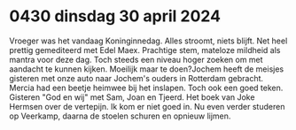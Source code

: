 # 0430 dinsdag 30 april 2024
Vroeger was het vandaag Koninginnedag. Alles stroomt, niets blijft. Net heel prettig gemediteerd met Edel Maex. Prachtige stem, mateloze mildheid als mantra voor deze dag. Toch steeds een niveau hoger zoeken om met aandacht te kunnen kijken. Moeilijk maar te doen?Jochem heeft de meisjes gisteren met onze auto naar Jochem's ouders in Rotterdam gebracht. Mercia had een beetje heimwee bij het inslapen. Toch ook een goed teken. Gisteren "God en wij" met Sam, Joan en Tjeerd. Het boek van Joke Hermsen over de vertepijn. Ik kom er niet goed in. Nu even verder studeren op Veerkamp, daarna de stoelen schuren en opnieuw lijmen.
